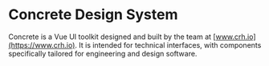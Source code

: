 
# Concrete Design System

Concrete is a Vue UI toolkit designed and built by the team at [www.crh.io](https://www.crh.io).
It is intended for technical interfaces, with components specifically tailored for engineering
and design software.

<combo-demo />
